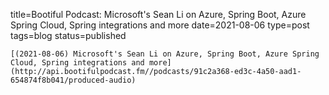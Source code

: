 
title=Bootiful Podcast: Microsoft's Sean Li on Azure, Spring Boot, Azure Spring Cloud, Spring integrations and more
date=2021-08-06
type=post
tags=blog
status=published
~~~~~~
[(2021-08-06) Microsoft's Sean Li on Azure, Spring Boot, Azure Spring Cloud, Spring integrations and more](http://api.bootifulpodcast.fm//podcasts/91c2a368-ed3c-4a50-aad1-654874f8b041/produced-audio) 
            